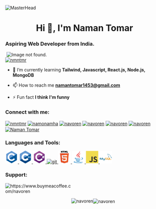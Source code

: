 ![MasterHead](https://images-wixmp-ed30a86b8c4ca887773594c2.wixmp.com/f/7a5a3db7-fb07-4532-aa4c-93f5a5d5d651/dak30pj-14691a0b-8032-47b7-880c-aa46d5c18c0e.gif?token=eyJ0eXAiOiJKV1QiLCJhbGciOiJIUzI1NiJ9.eyJzdWIiOiJ1cm46YXBwOjdlMGQxODg5ODIyNjQzNzNhNWYwZDQxNWVhMGQyNmUwIiwiaXNzIjoidXJuOmFwcDo3ZTBkMTg4OTgyMjY0MzczYTVmMGQ0MTVlYTBkMjZlMCIsIm9iaiI6W1t7InBhdGgiOiJcL2ZcLzdhNWEzZGI3LWZiMDctNDUzMi1hYTRjLTkzZjVhNWQ1ZDY1MVwvZGFrMzBwai0xNDY5MWEwYi04MDMyLTQ3YjctODgwYy1hYTQ2ZDVjMThjMGUuZ2lmIn1dXSwiYXVkIjpbInVybjpzZXJ2aWNlOmZpbGUuZG93bmxvYWQiXX0.7WSBZQNS7AUiTY0rh9jhBOUQ3g3yG0VIgtZFGpLBh6k)
<h1 align="center">Hi 👋, I'm Naman Tomar</h1>
<h3 align="left">Aspiring Web Developer from India.</h3>
<img align = "right" width = "500" src="https://media.tenor.com/-UygBh3nnfEAAAAC/coding.gif" alt="Image not found.">


<p align="left"> <a href="https://twitter.com/nmntmr" target="blank"><img src="https://img.shields.io/twitter/follow/nmntmr?logo=twitter&style=for-the-badge" alt="nmntmr" /></a> </p>

- 🌱 I’m currently learning **Tailwind, Javascript, React.js, Node.js, MongoDB**

- 📫 How to reach me **namantomar1453@gmail.com**

- ⚡ Fun fact **I think I'm funny**

<h3 align="left">Connect with me:</h3>
<p align="left">
<a href="https://twitter.com/nmntmr" target="blank"><img align="center" src="https://raw.githubusercontent.com/rahuldkjain/github-profile-readme-generator/master/src/images/icons/Social/twitter.svg" alt="nmntmr" height="30" width="40" /></a>
<a href="https://instagram.com/namonamha" target="blank"><img align="center" src="https://raw.githubusercontent.com/rahuldkjain/github-profile-readme-generator/master/src/images/icons/Social/instagram.svg" alt="namonamha" height="30" width="40" /></a>
<a href="https://www.codechef.com/users/navoren" target="blank"><img align="center" src="https://cdn.jsdelivr.net/npm/simple-icons@3.1.0/icons/codechef.svg" alt="navoren" height="30" width="40" /></a>
<a href="https://www.hackerrank.com/navoren" target="blank"><img align="center" src="https://raw.githubusercontent.com/rahuldkjain/github-profile-readme-generator/master/src/images/icons/Social/hackerrank.svg" alt="navoren" height="30" width="40" /></a>
<a href="https://codeforces.com/profile/navoren" target="blank"><img align="center" src="https://raw.githubusercontent.com/rahuldkjain/github-profile-readme-generator/master/src/images/icons/Social/codeforces.svg" alt="navoren" height="30" width="40" /></a>
<a href="https://www.leetcode.com/navoren" target="blank"><img align="center" src="https://raw.githubusercontent.com/rahuldkjain/github-profile-readme-generator/master/src/images/icons/Social/leet-code.svg" alt="navoren" height="30" width="40" /></a>
<a href="https://www.linkedin.com/in/naman-tomar-n1453" target="blank"><img align="center" src="https://cdn-icons-png.flaticon.com/512/145/145807.png" alt="Naman Tomar" height="30" width="30" /></a>
</p>

<h3 align="left">Languages and Tools:</h3>
<p align="left"> <a href="https://www.cprogramming.com/" target="_blank" rel="noreferrer"> <img src="https://raw.githubusercontent.com/devicons/devicon/master/icons/c/c-original.svg" alt="c" width="40" height="40"/> </a> <a href="https://www.w3schools.com/cpp/" target="_blank" rel="noreferrer"> <img src="https://raw.githubusercontent.com/devicons/devicon/master/icons/cplusplus/cplusplus-original.svg" alt="cplusplus" width="40" height="40"/> </a> <a href="https://www.w3schools.com/cs/" target="_blank" rel="noreferrer"> <img src="https://raw.githubusercontent.com/devicons/devicon/master/icons/csharp/csharp-original.svg" alt="csharp" width="40" height="40"/> </a> <a href="https://git-scm.com/" target="_blank" rel="noreferrer"> <img src="https://www.vectorlogo.zone/logos/git-scm/git-scm-icon.svg" alt="git" width="40" height="40"/> </a> <a href="https://www.w3.org/html/" target="_blank" rel="noreferrer"> <img src="https://raw.githubusercontent.com/devicons/devicon/master/icons/html5/html5-original-wordmark.svg" alt="html5" width="40" height="40"/> </a> <a href="https://www.java.com" target="_blank" rel="noreferrer"> <img src="https://raw.githubusercontent.com/devicons/devicon/master/icons/java/java-original.svg" alt="java" width="40" height="40"/> </a> <a href="https://developer.mozilla.org/en-US/docs/Web/JavaScript" target="_blank" rel="noreferrer"> <img src="https://raw.githubusercontent.com/devicons/devicon/master/icons/javascript/javascript-original.svg" alt="javascript" width="40" height="40"/> </a> <a href="https://www.mysql.com/" target="_blank" rel="noreferrer"> <img src="https://raw.githubusercontent.com/devicons/devicon/master/icons/mysql/mysql-original-wordmark.svg" alt="mysql" width="40" height="40"/> </a> </p>

<h3 align="left">Support:</h3>
<p><a href="https://www.buymeacoffee.com/https://www.buymeacoffee.com/navoren"> <img align="left" src="https://cdn.buymeacoffee.com/buttons/v2/default-yellow.png" height="50" width="210" alt="https://www.buymeacoffee.com/navoren" /></a></p><br><br>

<p><img align="left" src="https://github-readme-stats.vercel.app/api/top-langs?username=navoren&show_icons=true&locale=en&layout=compact" alt="navoren" /></p>

<p><img align="center" src="https://github-readme-streak-stats.herokuapp.com/?user=navoren&" alt="navoren" /></p>
